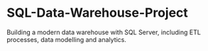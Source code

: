 # SQL-Data-Warehouse-Project
Building a modern data warehouse with SQL Server, including ETL processes, data modelling and analytics.

